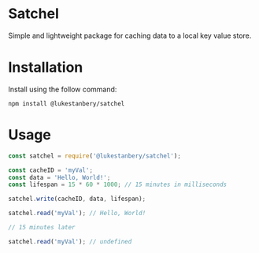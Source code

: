 # Satchel
Simple and lightweight package for caching data to a local key value store.

# Installation
Install using the follow command:

```
npm install @lukestanbery/satchel
```

# Usage
```javascript
const satchel = require('@lukestanbery/satchel');

const cacheID = 'myVal';
const data = 'Hello, World!';
const lifespan = 15 * 60 * 1000; // 15 minutes in milliseconds

satchel.write(cacheID, data, lifespan);

satchel.read('myVal'); // Hello, World!

// 15 minutes later

satchel.read('myVal'); // undefined
```